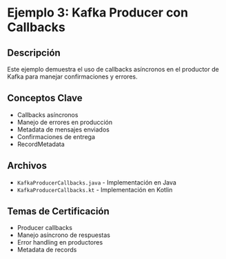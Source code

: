 # Ejemplo 3: Kafka Producer con Callbacks

## Descripción
Este ejemplo demuestra el uso de callbacks asíncronos en el productor de Kafka para manejar confirmaciones y errores.

## Conceptos Clave
- Callbacks asíncronos
- Manejo de errores en producción
- Metadata de mensajes enviados
- Confirmaciones de entrega
- RecordMetadata

## Archivos
- `KafkaProducerCallbacks.java` - Implementación en Java
- `KafkaProducerCallbacks.kt` - Implementación en Kotlin

## Temas de Certificación
- Producer callbacks
- Manejo asíncrono de respuestas
- Error handling en productores
- Metadata de records

